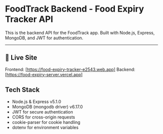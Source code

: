 # FoodTrack Backend - Food Expiry Tracker API

This is the backend API for the FoodTrack app. Built with Node.js, Express, MongoDB, and JWT for authentication.

---
## 🚀 Live Site

Frontend: [https://food-expiry-tracker-e2543.web.app]
Backend: [https://food-expiry-server.vercel.app]

## Tech Stack

- Node.js & Express v5.1.0
- MongoDB (mongodb driver) v6.17.0
- JWT for secure authentication
- CORS for cross-origin requests
- cookie-parser for cookie handling
- dotenv for environment variables


